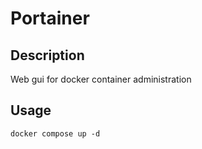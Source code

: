 # Portainer

## Description

Web gui for docker container administration

## Usage

`docker compose up -d`
